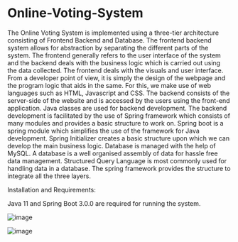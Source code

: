 # Online-Voting-System
The Online Voting System is implemented using a three-tier architecture consisting of 
Frontend Backend and Database. The frontend backend system allows for abstraction by 
separating the different parts of the system. The frontend generally refers to the user 
interface of the system and the backend deals with the business logic which is carried out 
using the data collected. The frontend deals with the visuals and user interface. From a 
developer point of view, it is simply the design of the webpage and the program logic that 
aids in the same. For this, we make use of web languages such as HTML, Javascript and 
CSS. The backend consists of the server-side of the website and is accessed by the users 
using the front-end application. Java classes are used for backend development. The 
backend development is facilitated by the use of Spring framework which consists of many 
modules and provides a basic structure to work on. Spring boot is a spring module which 
simplifies the use of the framework for Java development. Spring Initializer creates a basic 
structure upon which we can develop the main business logic. Database is managed with 
the help of MySQL. A database is a well organised assembly of data for hassle free data 
management. Structured Query Language is most commonly used for handling data in a 
database. The spring framework provides the structure to integrate all the three layers. 

Installation and Requirements:

Java 11 and Spring Boot 3.0.0 are required for running the system. 


![image](https://user-images.githubusercontent.com/69581719/206269691-cf213d56-3510-4b9b-ae8d-e211340b4e91.png)

![image](https://user-images.githubusercontent.com/69581719/206269856-779ec4c6-2047-43eb-b6ee-6f28e85e5185.png)
